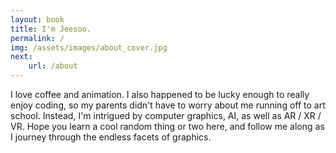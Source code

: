 ```yaml
---
layout: book
title: I'm Jeesoo.
permalink: /
img: /assets/images/about_cover.jpg
next:
    url: /about
---
```


I love coffee and animation. I also happened to be lucky enough to really enjoy coding, so my parents didn't have to worry about me running off to art school. Instead, I'm intrigued by computer graphics, AI, as well as AR / XR / VR. Hope you learn a cool random thing or two here, and follow me along as I journey through the endless facets of graphics.
